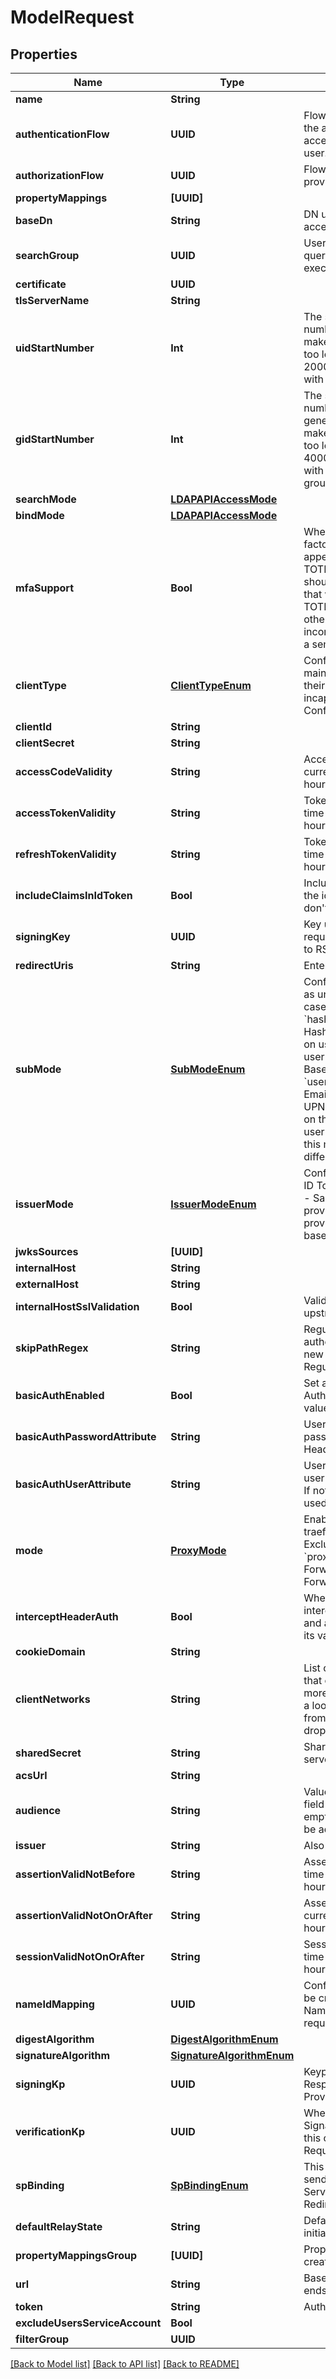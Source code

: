# ModelRequest

## Properties
Name | Type | Description | Notes
------------ | ------------- | ------------- | -------------
**name** | **String** |  | 
**authenticationFlow** | **UUID** | Flow used for authentication when the associated application is accessed by an un-authenticated user. | [optional] 
**authorizationFlow** | **UUID** | Flow used when authorizing this provider. | 
**propertyMappings** | **[UUID]** |  | [optional] 
**baseDn** | **String** | DN under which objects are accessible. | [optional] 
**searchGroup** | **UUID** | Users in this group can do search queries. If not set, every user can execute search queries. | [optional] 
**certificate** | **UUID** |  | [optional] 
**tlsServerName** | **String** |  | [optional] 
**uidStartNumber** | **Int** | The start for uidNumbers, this number is added to the user.pk to make sure that the numbers aren&#39;t too low for POSIX users. Default is 2000 to ensure that we don&#39;t collide with local users uidNumber | [optional] 
**gidStartNumber** | **Int** | The start for gidNumbers, this number is added to a number generated from the group.pk to make sure that the numbers aren&#39;t too low for POSIX groups. Default is 4000 to ensure that we don&#39;t collide with local groups or users primary groups gidNumber | [optional] 
**searchMode** | [**LDAPAPIAccessMode**](LDAPAPIAccessMode.md) |  | [optional] 
**bindMode** | [**LDAPAPIAccessMode**](LDAPAPIAccessMode.md) |  | [optional] 
**mfaSupport** | **Bool** | When enabled, code-based multi-factor authentication can be used by appending a semicolon and the TOTP code to the password. This should only be enabled if all users that will bind to this provider have a TOTP device configured, as otherwise a password may incorrectly be rejected if it contains a semicolon. | [optional] 
**clientType** | [**ClientTypeEnum**](ClientTypeEnum.md) | Confidential clients are capable of maintaining the confidentiality of their credentials. Public clients are incapable  * &#x60;confidential&#x60; - Confidential * &#x60;public&#x60; - Public | [optional] 
**clientId** | **String** |  | [optional] 
**clientSecret** | **String** |  | [optional] 
**accessCodeValidity** | **String** | Access codes not valid on or after current time + this value (Format: hours&#x3D;1;minutes&#x3D;2;seconds&#x3D;3). | [optional] 
**accessTokenValidity** | **String** | Tokens not valid on or after current time + this value (Format: hours&#x3D;1;minutes&#x3D;2;seconds&#x3D;3). | [optional] 
**refreshTokenValidity** | **String** | Tokens not valid on or after current time + this value (Format: hours&#x3D;1;minutes&#x3D;2;seconds&#x3D;3). | [optional] 
**includeClaimsInIdToken** | **Bool** | Include User claims from scopes in the id_token, for applications that don&#39;t access the userinfo endpoint. | [optional] 
**signingKey** | **UUID** | Key used to sign the tokens. Only required when JWT Algorithm is set to RS256. | [optional] 
**redirectUris** | **String** | Enter each URI on a new line. | [optional] 
**subMode** | [**SubModeEnum**](SubModeEnum.md) | Configure what data should be used as unique User Identifier. For most cases, the default should be fine.  * &#x60;hashed_user_id&#x60; - Based on the Hashed User ID * &#x60;user_id&#x60; - Based on user ID * &#x60;user_uuid&#x60; - Based on user UUID * &#x60;user_username&#x60; - Based on the username * &#x60;user_email&#x60; - Based on the User&#39;s Email. This is recommended over the UPN method. * &#x60;user_upn&#x60; - Based on the User&#39;s UPN, only works if user has a &#39;upn&#39; attribute set. Use this method only if you have different UPN and Mail domains. | [optional] 
**issuerMode** | [**IssuerModeEnum**](IssuerModeEnum.md) | Configure how the issuer field of the ID Token should be filled.  * &#x60;global&#x60; - Same identifier is used for all providers * &#x60;per_provider&#x60; - Each provider has a different issuer, based on the application slug. | [optional] 
**jwksSources** | **[UUID]** |  | [optional] 
**internalHost** | **String** |  | [optional] 
**externalHost** | **String** |  | 
**internalHostSslValidation** | **Bool** | Validate SSL Certificates of upstream servers | [optional] 
**skipPathRegex** | **String** | Regular expressions for which authentication is not required. Each new line is interpreted as a new Regular Expression. | [optional] 
**basicAuthEnabled** | **Bool** | Set a custom HTTP-Basic Authentication header based on values from authentik. | [optional] 
**basicAuthPasswordAttribute** | **String** | User/Group Attribute used for the password part of the HTTP-Basic Header. | [optional] 
**basicAuthUserAttribute** | **String** | User/Group Attribute used for the user part of the HTTP-Basic Header. If not set, the user&#39;s Email address is used. | [optional] 
**mode** | [**ProxyMode**](ProxyMode.md) | Enable support for forwardAuth in traefik and nginx auth_request. Exclusive with internal_host.  * &#x60;proxy&#x60; - Proxy * &#x60;forward_single&#x60; - Forward Single * &#x60;forward_domain&#x60; - Forward Domain | [optional] 
**interceptHeaderAuth** | **Bool** | When enabled, this provider will intercept the authorization header and authenticate requests based on its value. | [optional] 
**cookieDomain** | **String** |  | [optional] 
**clientNetworks** | **String** | List of CIDRs (comma-separated) that clients can connect from. A more specific CIDR will match before a looser one. Clients connecting from a non-specified CIDR will be dropped. | [optional] 
**sharedSecret** | **String** | Shared secret between clients and server to hash packets. | [optional] 
**acsUrl** | **String** |  | 
**audience** | **String** | Value of the audience restriction field of the assertion. When left empty, no audience restriction will be added. | [optional] 
**issuer** | **String** | Also known as EntityID | [optional] 
**assertionValidNotBefore** | **String** | Assertion valid not before current time + this value (Format: hours&#x3D;-1;minutes&#x3D;-2;seconds&#x3D;-3). | [optional] 
**assertionValidNotOnOrAfter** | **String** | Assertion not valid on or after current time + this value (Format: hours&#x3D;1;minutes&#x3D;2;seconds&#x3D;3). | [optional] 
**sessionValidNotOnOrAfter** | **String** | Session not valid on or after current time + this value (Format: hours&#x3D;1;minutes&#x3D;2;seconds&#x3D;3). | [optional] 
**nameIdMapping** | **UUID** | Configure how the NameID value will be created. When left empty, the NameIDPolicy of the incoming request will be considered | [optional] 
**digestAlgorithm** | [**DigestAlgorithmEnum**](DigestAlgorithmEnum.md) |  | [optional] 
**signatureAlgorithm** | [**SignatureAlgorithmEnum**](SignatureAlgorithmEnum.md) |  | [optional] 
**signingKp** | **UUID** | Keypair used to sign outgoing Responses going to the Service Provider. | [optional] 
**verificationKp** | **UUID** | When selected, incoming assertion&#39;s Signatures will be validated against this certificate. To allow unsigned Requests, leave on default. | [optional] 
**spBinding** | [**SpBindingEnum**](SpBindingEnum.md) | This determines how authentik sends the response back to the Service Provider.  * &#x60;redirect&#x60; - Redirect * &#x60;post&#x60; - Post | [optional] 
**defaultRelayState** | **String** | Default relay_state value for IDP-initiated logins | [optional] 
**propertyMappingsGroup** | **[UUID]** | Property mappings used for group creation/updating. | [optional] 
**url** | **String** | Base URL to SCIM requests, usually ends in /v2 | 
**token** | **String** | Authentication token | 
**excludeUsersServiceAccount** | **Bool** |  | [optional] 
**filterGroup** | **UUID** |  | [optional] 

[[Back to Model list]](../README.md#documentation-for-models) [[Back to API list]](../README.md#documentation-for-api-endpoints) [[Back to README]](../README.md)


